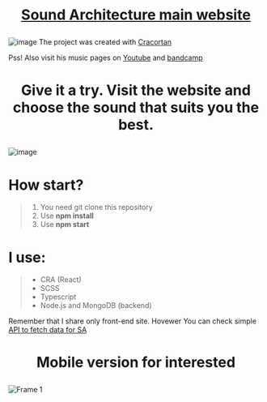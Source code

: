 # <p align="center">[Sound Architecture main website](https://soundarchitecture.netlify.app)</p>

![image](https://user-images.githubusercontent.com/77500425/150692923-2a84c687-2ad1-4f88-85bd-7613bc102fed.png)
The project was created with [Cracortan](https://github.com/Cracortan)

Pss! Also visit his music pages on [Youtube](https://www.youtube.com/channel/UCseRS2xV0cIl4Mm44b4rqvw) and [bandcamp](https://soundarchitecture.bandcamp.com)

# <p align="center">Give it a try. Visit the website and choose the sound that suits you the best.</p>
![image](https://user-images.githubusercontent.com/77500425/150693926-a29a9197-7a01-427e-9e8c-0b54cfdf850a.png)




# How start?

> 1. You need git clone this repository
> 2. Use **npm install**
> 3. Use **npm start**

# I use:

> - CRA (React)
> - SCSS
> - Typescript
> - Node.js and MongoDB (backend)


Remember that I share only front-end site.
Hovewer You can check simple [API to fetch data for SA](https://github.com/Piotrko64/public-API-for-SA)




# <p align="center">Mobile version for interested</p>

![Frame 1](https://user-images.githubusercontent.com/77500425/150696641-f88d83f0-8a63-4b7a-91f2-9c1ba632d615.png)


